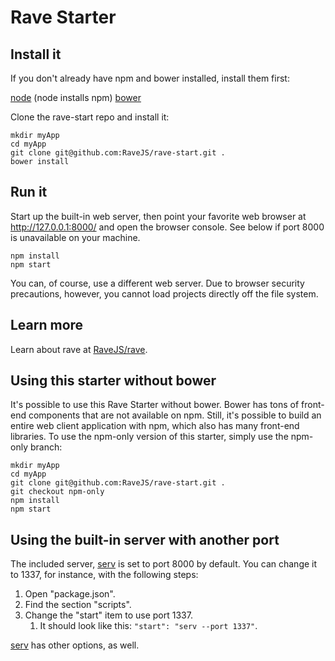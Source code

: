 # Rave Starter


## Install it

If you don't already have npm and bower installed, install them first:

[node](http://nodejs.org/) (node installs npm)
[bower](http://bower.io/)

Clone the rave-start repo and install it:

```
mkdir myApp
cd myApp
git clone git@github.com:RaveJS/rave-start.git .
bower install
```


## Run it

Start up the built-in web server, then point your favorite web browser at
http://127.0.0.1:8000/ and open the browser console.  See below if port
8000 is unavailable on your machine.

```
npm install
npm start
```

You can, of course, use a different web server.  Due to browser security
precautions, however, you cannot load projects directly off the file system.


## Learn more

Learn about rave at [RaveJS/rave](https://github.com/RaveJS/rave).


## Using this starter without bower

It's possible to use this Rave Starter without bower.  Bower has tons of
front-end components that are not available on npm.  Still, it's possible to
build an entire web client application with npm, which also has many
front-end libraries.  To use the npm-only version of this starter, simply
use the npm-only branch:

```
mkdir myApp
cd myApp
git clone git@github.com:RaveJS/rave-start.git .
git checkout npm-only
npm install
npm start
```


## Using the built-in server with another port

The included server, [serv](https://github.com/scothis/serv) is set to port
8000 by default.  You can change it to 1337, for instance, with the following
steps:

1. Open "package.json".
1. Find the section "scripts".
1. Change the "start" item to use port 1337.
	1. It should look like this: `"start": "serv --port 1337"`.

[serv](https://github.com/scothis/serv) has other options, as well.
